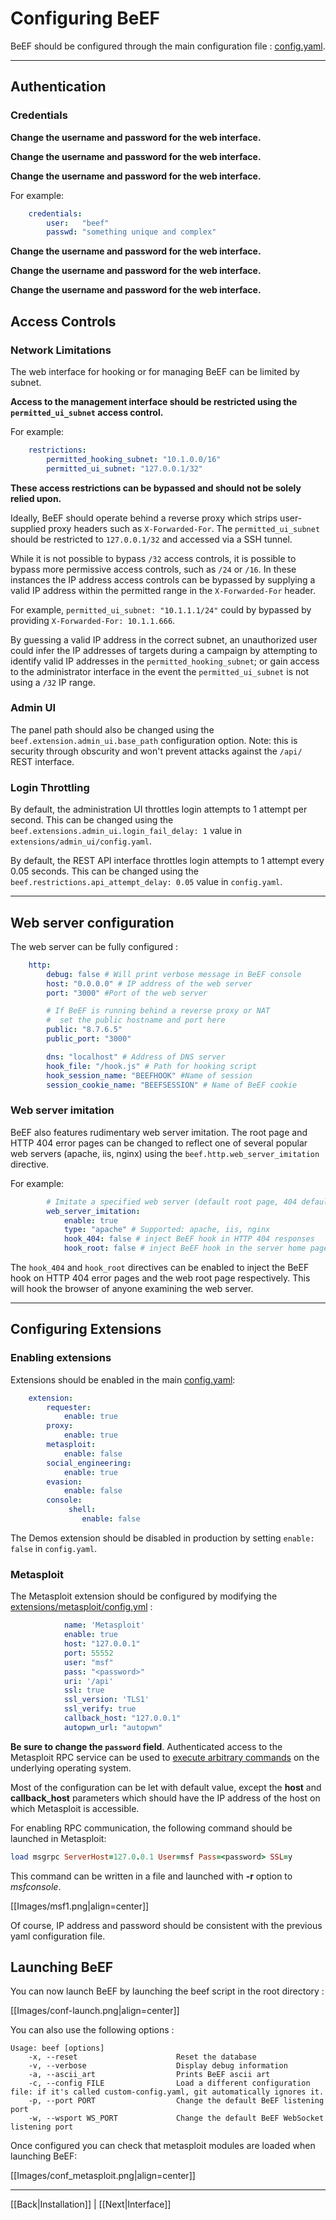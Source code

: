 # Configuring BeEF

BeEF should be configured through the main configuration file : [config.yaml](https://github.com/beefproject/beef/blob/master/config.yaml).

***

## Authentication

### Credentials

**Change the username and password for the web interface.**

**Change the username and password for the web interface.**

**Change the username and password for the web interface.**

For example:

```yaml
    credentials:
        user:   "beef"
        passwd: "something unique and complex"
```

**Change the username and password for the web interface.**

**Change the username and password for the web interface.**

**Change the username and password for the web interface.**


## Access Controls

### Network Limitations

The web interface for hooking or for managing BeEF can be limited by subnet.

**Access to the management interface should be restricted using the `permitted_ui_subnet` access control.**

For example:

```yaml
    restrictions:
        permitted_hooking_subnet: "10.1.0.0/16"
        permitted_ui_subnet: "127.0.0.1/32"
```

**These access restrictions can be bypassed and should not be solely relied upon.**

Ideally, BeEF should operate behind a reverse proxy which strips user-supplied proxy headers such as `X-Forwarded-For`. The `permitted_ui_subnet` should be restricted to `127.0.0.1/32` and accessed via a SSH tunnel.

While it is not possible to bypass `/32` access controls, it is possible to bypass more permissive access controls, such as `/24` or `/16`. In these instances the IP address access controls can be bypassed by supplying a valid IP address within the permitted range in the `X-Forwarded-For` header.

For example, `permitted_ui_subnet: "10.1.1.1/24"` could by bypassed by providing `X-Forwarded-For: 10.1.1.666`.

By guessing a valid IP address in the correct subnet, an unauthorized user could infer the IP addresses of targets during a campaign by attempting to identify valid IP addresses in the `permitted_hooking_subnet`; or gain access to the administrator interface in the event the `permitted_ui_subnet` is not using a `/32` IP range.


### Admin UI

The panel path should also be changed using the `beef.extension.admin_ui.base_path` configuration option. Note: this is security through obscurity and won't prevent attacks against the `/api/` REST interface.


### Login Throttling

By default, the administration UI throttles login attempts to 1 attempt per second. This can be changed using the `beef.extensions.admin_ui.login_fail_delay: 1` value in `extensions/admin_ui/config.yaml`.

By default, the REST API interface throttles login attempts to 1 attempt every 0.05 seconds. This can be changed using the `beef.restrictions.api_attempt_delay: 0.05` value in `config.yaml`.


***

## Web server configuration

The web server can be fully configured :

```yaml
    http:
        debug: false # Will print verbose message in BeEF console
        host: "0.0.0.0" # IP address of the web server
        port: "3000" #Port of the web server

        # If BeEF is running behind a reverse proxy or NAT
        #  set the public hostname and port here
        public: "8.7.6.5"
        public_port: "3000"

        dns: "localhost" # Address of DNS server
        hook_file: "/hook.js" # Path for hooking script
        hook_session_name: "BEEFHOOK" #Name of session
        session_cookie_name: "BEEFSESSION" # Name of BeEF cookie
```

### Web server imitation

BeEF also features rudimentary web server imitation. The root page and HTTP 404 error pages can be changed to reflect one of several popular web servers (apache, iis, nginx) using the `beef.http.web_server_imitation` directive.

For example:

```yaml
        # Imitate a specified web server (default root page, 404 default error page, 'Server' HTTP response header)
        web_server_imitation:
            enable: true
            type: "apache" # Supported: apache, iis, nginx
            hook_404: false # inject BeEF hook in HTTP 404 responses
            hook_root: false # inject BeEF hook in the server home page
```

The `hook_404` and `hook_root` directives can be enabled to inject the BeEF hook on HTTP 404 error pages and the web root page respectively. This will hook the browser of anyone examining the web server.


***

## Configuring Extensions

### Enabling extensions

Extensions should be enabled in the main [config.yaml](https://github.com/beefproject/beef/blob/master/config.yaml):

```yaml
    extension:
        requester:
            enable: true
        proxy:
            enable: true
        metasploit:
            enable: false
        social_engineering:
            enable: true
        evasion:
            enable: false
        console:
             shell:
                enable: false
```

The Demos extension should be disabled in production by setting `enable: false` in `config.yaml`.

### Metasploit

The Metasploit extension should be configured by modifying the [extensions/metasploit/config.yml](https://github.com/beefproject/beef/blob/master/extensions/metasploit/config.yaml) :

```yaml
            name: 'Metasploit'
            enable: true
            host: "127.0.0.1"
            port: 55552
            user: "msf"
            pass: "<password>"
            uri: '/api'
            ssl: true
            ssl_version: 'TLS1'
            ssl_verify: true
            callback_host: "127.0.0.1"
            autopwn_url: "autopwn"
```

**Be sure to change the `password` field**. Authenticated access to the Metasploit RPC service can be used to [execute arbitrary commands](https://www.rapid7.com/db/modules/exploit/multi/misc/msf_rpc_console) on the underlying operating system.

Most of the configuration can be let with default value, except the **host** and **callback_host** parameters which should have the IP address of the host on which Metasploit is accessible.

For enabling RPC communication, the following command should be launched in Metasploit:

```ruby
load msgrpc ServerHost=127.0.0.1 User=msf Pass=<password> SSL=y
```

This command can be written in a file and launched with **-r** option to _msfconsole_.

[[Images/msf1.png|align=center]]

Of course, IP address and password should be consistent with the previous yaml configuration file.


## Launching BeEF

You can now launch BeEF by launching the beef script in the root directory :

[[Images/conf-launch.png|align=center]]

You can also use the following options :
```
Usage: beef [options]
    -x, --reset                      Reset the database
    -v, --verbose                    Display debug information
    -a, --ascii_art                  Prints BeEF ascii art
    -c, --config FILE                Load a different configuration file: if it's called custom-config.yaml, git automatically ignores it.
    -p, --port PORT                  Change the default BeEF listening port
    -w, --wsport WS_PORT             Change the default BeEF WebSocket listening port
```

Once configured you can check that metasploit modules are loaded when launching BeEF:

[[Images/conf_metasploit.png|align=center]]


***
[[Back|Installation]] | [[Next|Interface]]
